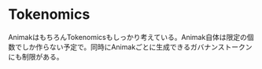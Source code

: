 # Tokenomics

AnimakはもちろんTokenomicsもしっかり考えている。Animak自体は限定の個数でしか作らない予定で。同時にAnimakごとに生成できるガバナンストークンにも制限がある。
